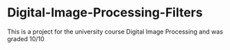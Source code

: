 # Digital-Image-Processing-Filters
This is a project for the university course Digital Image Processing and was graded 10/10
